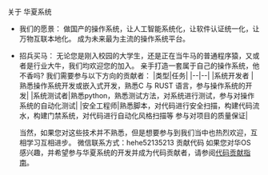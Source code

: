 关于 华夏系统
- 我们的愿景：
  做国产的操作系统，让人工智能系统化，让软件认证统一化，让万物互联本地化。
  成为未来最为主流的操作系统平台。
- 招兵买马：
  无论您是刚入校园的大学生，还是正在当牛马的普通程序猿，又或者是行业大牛，我们均欢迎您的加入。
  亲手打造一套属于自己的操作系统，他不香吗?
  我们需要参与以下方向的贡献者：
|类型|任务|
|--|--|
|系统开发者 |熟悉操作系统开发或嵌入式开发，熟悉C 与 RUST 语言，参与操作系统的开发|
|系统测试者|熟悉python，熟悉测试方法，对系统进行测试，参与对操作系统的自动化测试|
|安全工程师|熟悉脚本，对代码进行安全扫描，构建代码流水，构建门禁系统，对代码进行自动化风格扫描等 参与对项目的质量保证|

  当然，如果您对这些技术并不熟悉，但是想要参与到我们当中也热烈欢迎，互相学习互相进步。
微信联系方式：hehe52135213
贡献代码
如果您对华OS 感兴趣，并希望参与华夏系统的开发并成为代码贡献者，请参阅[代码贡献指南](https://gitee.com/huaxiaOS/docs/blob/main/%E8%B4%A1%E7%8C%AE%E6%96%87%E6%A1%A3/%E4%BB%A3%E7%A0%81%E8%B4%A1%E7%8C%AE%E6%8C%87%E5%8D%97.md)。
